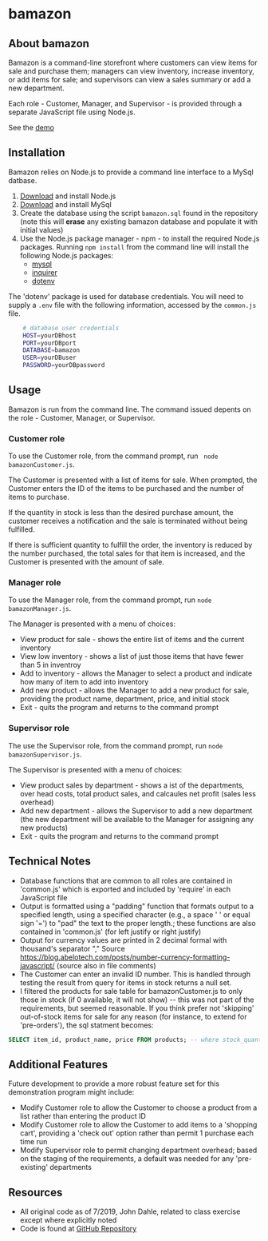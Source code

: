 # bamazon

## About bamazon
Bamazon is a command-line storefront where customers can view items for sale and purchase them; managers can view inventory, increase inventory, or add items for sale; and supervisors can view a sales summary or add a new department.

Each role - Customer, Manager, and Supervisor - is provided through a separate JavaScript file using Node.js.

See the [demo](https://drive.google.com/file/d/1IwHMu8Om9yEy1yXvGobTrT4L6lhoPu0G/view?usp=sharing)

## Installation
Bamazon relies on Node.js to provide a command line interface to a MySql datbase.

1. [Download](https://nodejs.org/en/download/) and install Node.js
2. [Download](https://dev.mysql.com/downloads/mysql/) and install MySql
3. Create the database using the script ```bamazon.sql``` found in the repository (note this will **erase** any existing bamazon database and populate it with initial values)
4. Use the Node.js package manager - npm - to install the required Node.js packages.  Running ```npm install``` from the command line will install the following Node.js packages:
    * [mysql](https://www.npmjs.com/package/mysql)
    * [inquirer](https://www.npmjs.com/package/inquirer)
    * [dotenv](https://www.npmjs.com/package/dotenv)

The 'dotenv' package is used for database credentials.  You will need to supply a ```.env``` file with the following information, accessed by the ```common.js``` file.

```bash
    # database user credentials
    HOST=yourDBhost
    PORT=yourDBport
    DATABASE=bamazon
    USER=yourDBuser
    PASSWORD=yourDBpassword
```

## Usage
Bamazon is run from the command line.  The command issued depents on the role - Customer, Manager, or Supervisor.

### Customer role
To use the Customer role, from the command prompt, run ``` node bamazonCustomer.js```.

The Customer is presented with a list of items for sale.  When prompted, the Customer enters the ID of the items to be purchased and the number of items to purchase.  

If the quantity in stock is less than the desired purchase amount, the customer receives a notification and the sale is terminated without being fulfilled.

If there is sufficient quantity to fulfill the order, the inventory is reduced by the number purchased, the total sales for that item is increased, and the Customer is presented with the amount of sale.

### Manager role
To use the Manager role, from the command prompt, run ```node bamazonManager.js```.

The Manager is presented with a menu of choices:
* View product for sale - shows the entire list of items and the current inventory
* View low inventory - shows a list of just those items that have fewer than 5 in inventroy
* Add to inventory - allows the Manager to select a product and indicate how many of item to add into inventory
* Add new product - allows the Manager to add a new product for sale, providing the product name, department, price, and initial stock
* Exit - quits the program and returns to the command prompt

### Supervisor role
The use the Supervisor role, from the command prompt, run ```node bamazonSupervisor.js```.

The Supervisor is presented with a menu of choices:
* View product sales by department - shows a ist of the departments, over head costs, total product sales, and calcaules net profit (sales less overhead)
* Add new department - allows the Supervisor to add a new department (the new department will be available to the Manager for assigning any new products)
* Exit - quits the program and returns to the command prompt


## Technical Notes
* Database functions that are common to all roles are contained in 'common.js' which is exported and included by 'require' in each JavaScript file
* Output is formatted using a "padding" function that formats output to a specified length, using a specified character (e.g., a space ' ' or equal sign '=') to "pad" the text to the proper length.; these functions are also contained in 'common.js' (for left justify or right justify)
* Output for currency values are printed in 2 decimal formal with thousand's separator ","  Source https://blog.abelotech.com/posts/number-currency-formatting-javascript/ (source also in file comments)
* The Customer can enter an invalid ID number.  This is handled through testing the result from query for items in stock returns a null set.
* I filtered the products for sale table for bamazonCustomer.js to only those in stock (if 0 available, it will not show) -- this was not part of the requirements, but seemed reasonable.  If you think prefer not 'skipping' out-of-stock items for sale for any reason (for instance, to extend for 'pre-orders'), the sql statment becomes:
```sql
SELECT item_id, product_name, price FROM products; -- where stock_quantity > 0;
```

## Additional Features
Future development to provide a more robust feature set for this demonstration program might include:
* Modify Customer role to allow the Customer to choose a product from a list rather than entering the product ID
* Modify Customer role to allow the Customer to add items to a 'shopping cart', providing a 'check out' option rather than permit 1 purchase each time run
* Modify Supervisor role to permit changing department overhead; based on the staging of the requirements, a default was needed for any 'pre-existing' departments

## Resources
* All original code as of 7/2019, John Dahle, related to class exercise except where explicitly noted
* Code is found at [GitHub Repository](https://github.com/jmdahle/bamazon)

